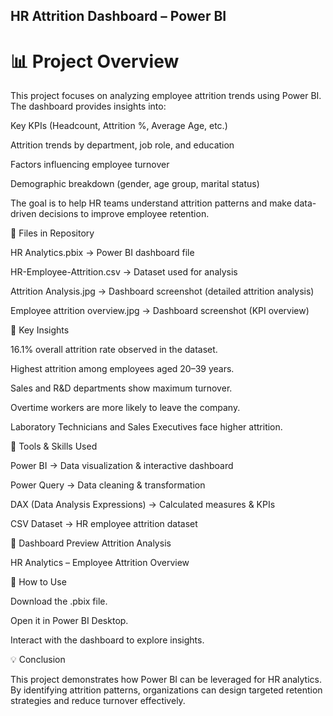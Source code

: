 ## HR Attrition Dashboard – Power BI
# 📊 Project Overview

This project focuses on analyzing employee attrition trends using Power BI.
The dashboard provides insights into:

Key KPIs (Headcount, Attrition %, Average Age, etc.)

Attrition trends by department, job role, and education

Factors influencing employee turnover

Demographic breakdown (gender, age group, marital status)

The goal is to help HR teams understand attrition patterns and make data-driven decisions to improve employee retention.

📂 Files in Repository

HR Analytics.pbix → Power BI dashboard file

HR-Employee-Attrition.csv → Dataset used for analysis

Attrition Analysis.jpg → Dashboard screenshot (detailed attrition analysis)

Employee attrition overview.jpg → Dashboard screenshot (KPI overview)

🚀 Key Insights

16.1% overall attrition rate observed in the dataset.

Highest attrition among employees aged 20–39 years.

Sales and R&D departments show maximum turnover.

Overtime workers are more likely to leave the company.

Laboratory Technicians and Sales Executives face higher attrition.

🔧 Tools & Skills Used

Power BI → Data visualization & interactive dashboard

Power Query → Data cleaning & transformation

DAX (Data Analysis Expressions) → Calculated measures & KPIs

CSV Dataset → HR employee attrition dataset

📸 Dashboard Preview
Attrition Analysis

HR Analytics – Employee Attrition Overview

📌 How to Use

Download the .pbix file.

Open it in Power BI Desktop.

Interact with the dashboard to explore insights.

💡 Conclusion

This project demonstrates how Power BI can be leveraged for HR analytics.
By identifying attrition patterns, organizations can design targeted retention strategies and reduce turnover effectively.

